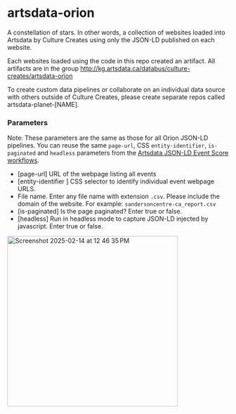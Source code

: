 # artsdata-orion

A constellation of stars. In other words, a collection of websites loaded into Artsdata by Culture Creates using only the JSON-LD published on each website. 

Each websites loaded using the code in this repo created an artifact. All artifacts are in the group http://kg.artsdata.ca/databus/culture-creates/artsdata-orion

To create custom data pipelines or collaborate on an individual data source with others outside of Culture Creates, please create separate repos called artsdata-planet-[NAME].

### Parameters
Note: These parameters are the same as those for all Orion JSON-LD pipelines. You can reuse the same `page-url`, CSS `entity-identifier`, `is-paginated` and `headless` parameters from the [Artsdata JSON-LD Event Score workflows](https://github.com/culturecreates/artsdata-score/blob/main/README.md).
- [page-url] URL of the webpage listing all events
- [entity-identifier ] CSS selector to identify individual event webpage URLS. 
- File name. Enter any file name with extension `.csv`. Please include the domain of the website. For example: `sandersoncentre-ca_report.csv`
- [is-paginated] Is the page paginated? Enter true or false.
- [headless] Run in headless mode to capture JSON-LD injected by javascript.  Enter true or false.
  
<img width="388" alt="Screenshot 2025-02-14 at 12 46 35 PM" src="https://github.com/user-attachments/assets/64ffed13-d03c-4d51-8d1f-48ee632443e2" />
